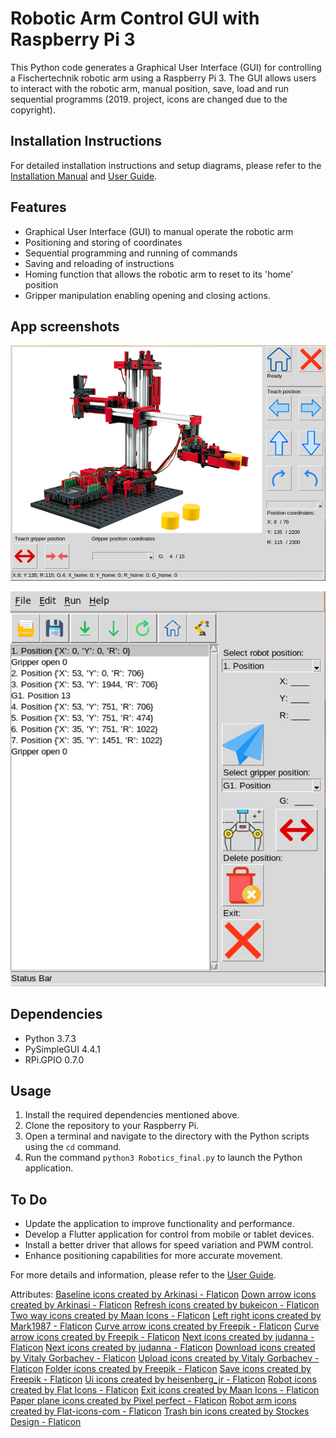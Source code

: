 # Robotic Arm Control GUI with Raspberry Pi 3

This Python code generates a Graphical User Interface (GUI) for controlling a Fischertechnik robotic arm using a Raspberry Pi 3. The GUI allows users to interact with the robotic arm, manual position, save, load and run sequential programms (2019. project, icons are changed due to the copyright). 

## Installation Instructions

For detailed installation instructions and setup diagrams, please refer to the [Installation Manual](Docs/installation_manual.md) and [User Guide](Docs/user_guide.md).

## Features

- Graphical User Interface (GUI) to manual operate the robotic arm
- Positioning and storing of coordinates
- Sequential programming and running of commands
- Saving and reloading of instructions
- Homing function that allows the robotic arm to reset to its 'home' position
- Gripper manipulation enabling opening and closing actions.

## App screenshots

![Robotic Arm Positioning Screen Screenshot](Assets/screen2.png)

![Robotic Arm Main Screen Screenshot](Assets/screen1_filled.png)

## Dependencies

- Python 3.7.3
- PySimpleGUI 4.4.1
- RPi.GPIO 0.7.0

## Usage

1. Install the required dependencies mentioned above.
2. Clone the repository to your Raspberry Pi.
3. Open a terminal and navigate to the directory with the Python scripts using the `cd` command.
4. Run the command `python3 Robotics_final.py` to launch the Python application.

## To Do

- Update the application to improve functionality and performance.
- Develop a Flutter application for control from mobile or tablet devices.
- Install a better driver that allows for speed variation and PWM control.
- Enhance positioning capabilities for more accurate movement.

For more details and information, please refer to the [User Guide](Docs/user_guide.md).


Attributes:
<a href="https://www.flaticon.com/free-icons/baseline" title="baseline icons">Baseline icons created by Arkinasi - Flaticon</a>
<a href="https://www.flaticon.com/free-icons/down-arrow" title="down arrow icons">Down arrow icons created by Arkinasi - Flaticon</a>
<a href="https://www.flaticon.com/free-icons/refresh" title="refresh icons">Refresh icons created by bukeicon - Flaticon</a>
<a href="https://www.flaticon.com/free-icons/two-way" title="Two way icons">Two way icons created by Maan Icons - Flaticon</a>
<a href="https://www.flaticon.com/free-icons/left-right" title="left right icons">Left right icons created by Mark1987 - Flaticon</a>
<a href="https://www.flaticon.com/free-icons/curve-arrow" title="curve arrow icons">Curve arrow icons created by Freepik - Flaticon</a>
<a href="https://www.flaticon.com/free-icons/curve-arrow" title="curve arrow icons">Curve arrow icons created by Freepik - Flaticon</a>
<a href="https://www.flaticon.com/free-icons/next" title="next icons">Next icons created by judanna - Flaticon</a>
<a href="https://www.flaticon.com/free-icons/next" title="next icons">Next icons created by judanna - Flaticon</a>
<a href="https://www.flaticon.com/free-icons/download" title="download icons">Download icons created by Vitaly Gorbachev - Flaticon</a>
<a href="https://www.flaticon.com/free-icons/upload" title="upload icons">Upload icons created by Vitaly Gorbachev - Flaticon</a>
<a href="https://www.flaticon.com/free-icons/folder" title="folder icons">Folder icons created by Freepik - Flaticon</a>
<a href="https://www.flaticon.com/free-icons/save" title="save icons">Save icons created by Freepik - Flaticon</a>
<a href="https://www.flaticon.com/free-icons/ui" title="ui icons">Ui icons created by heisenberg_jr - Flaticon</a>
<a href="https://www.flaticon.com/free-icons/robot" title="robot icons">Robot icons created by Flat Icons - Flaticon</a>
<a href="https://www.flaticon.com/free-icons/exit" title="exit icons">Exit icons created by Maan Icons - Flaticon</a>
<a href="https://www.flaticon.com/free-icons/paper-plane" title="paper plane icons">Paper plane icons created by Pixel perfect - Flaticon</a>
<a href="https://www.flaticon.com/free-icons/robot-arm" title="robot arm icons">Robot arm icons created by Flat-icons-com - Flaticon</a>
<a href="https://www.flaticon.com/free-icons/trash-bin" title="trash bin icons">Trash bin icons created by Stockes Design - Flaticon</a>








